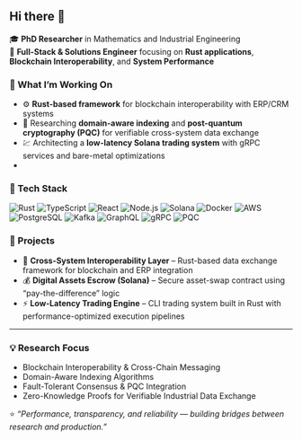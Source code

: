 ## Hi there 👋

🎓 **PhD Researcher** in Mathematics and Industrial Engineering  
🔧 **Full-Stack & Solutions Engineer** focusing on **Rust applications**, **Blockchain Interoperability**, and **System Performance**  

### 🚀 What I’m Working On
- ⚙️ **Rust-based framework** for blockchain interoperability with ERP/CRM systems  
- 🧩 Researching **domain-aware indexing** and **post-quantum cryptography (PQC)** for verifiable cross-system data exchange  
- 💹 Architecting a **low-latency Solana trading system** with gRPC services and bare-metal optimizations
- 
### 🧰 Tech Stack

![Rust](https://img.shields.io/badge/Rust-000000?style=for-the-badge&logo=rust&logoColor=white)
![TypeScript](https://img.shields.io/badge/TypeScript-3178C6?style=for-the-badge&logo=typescript&logoColor=white)
![React](https://img.shields.io/badge/React-20232A?style=for-the-badge&logo=react&logoColor=61DAFB)
![Node.js](https://img.shields.io/badge/Node.js-339933?style=for-the-badge&logo=node.js&logoColor=white)
![Solana](https://img.shields.io/badge/Solana-9945FF?style=for-the-badge&logo=solana&logoColor=white)
![Docker](https://img.shields.io/badge/Docker-2496ED?style=for-the-badge&logo=docker&logoColor=white)
![AWS](https://img.shields.io/badge/AWS-232F3E?style=for-the-badge&logo=amazon-aws&logoColor=white)
![PostgreSQL](https://img.shields.io/badge/PostgreSQL-316192?style=for-the-badge&logo=postgresql&logoColor=white)
![Kafka](https://img.shields.io/badge/Kafka-231F20?style=for-the-badge&logo=apache-kafka&logoColor=white)
![GraphQL](https://img.shields.io/badge/GraphQL-E10098?style=for-the-badge&logo=graphql&logoColor=white)
![gRPC](https://img.shields.io/badge/gRPC-00897B?style=for-the-badge&logo=grpc&logoColor=white)
![PQC](https://img.shields.io/badge/Post–Quantum%20Crypto-5E35B1?style=for-the-badge)


### 📘  Projects
- 🔄 **Cross-System Interoperability Layer** – Rust-based data exchange framework for blockchain and ERP integration  
- 💰 **Digital Assets Escrow (Solana)** – Secure asset-swap contract using “pay-the-difference” logic  
- ⚡ **Low-Latency Trading Engine** – CLI trading system built in Rust with performance-optimized execution pipelines  

---

### 💡 Research Focus
- Blockchain Interoperability & Cross-Chain Messaging  
- Domain-Aware Indexing Algorithms  
- Fault-Tolerant Consensus & PQC Integration  
- Zero-Knowledge Proofs for Verifiable Industrial Data Exchange  


⭐ *“Performance, transparency, and reliability — building bridges between research and production.”*
